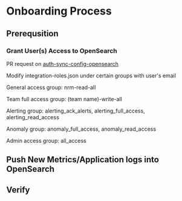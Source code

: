 # Onboarding Process

## Prerequsition

### Grant User(s) Access to OpenSearch
PR request on [auth-sync-config-opensearch
](https://github.com/bcgov-nr/auth-sync-config-opensearch)

Modify integration-roles.json under certain groups with user's email

General access group: nrm-read-all

Team full access group: (team name)-write-all

Alerting group: alerting_ack_alerts, alerting_full_access, alerting_read_access

Anomaly group: anomaly_full_access, anomaly_read_access

Admin access group: all_access


## Push New Metrics/Application logs into OpenSearch

## Verify
